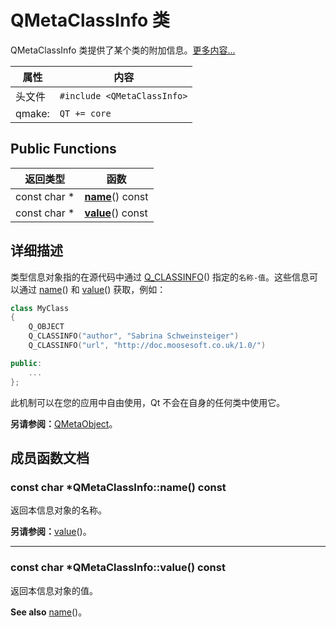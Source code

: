 # QMetaClassInfo 类

QMetaClassInfo 类提供了某个类的附加信息。[更多内容...](#详细描述)

| 属性   | 内容                        |
| ------ | --------------------------- |
| 头文件 | `#include <QMetaClassInfo>` |
| qmake: | `QT += core`                |



## Public Functions

| 返回类型     | 函数                                                         |
| ------------ | ------------------------------------------------------------ |
| const char * | **[name](QMetaClassInfo.md#const-char-qmetaclassinfoname-const)**() const |
| const char * | **[value](QMetaClassInfo.md#const-char-qmetaclassinfovalue-const)**() const |



## 详细描述

类型信息对象指的在源代码中通过 [Q_CLASSINFO](../../O/QObject/QObject.md#qclassinfoname-value)() 指定的`名称-值`。这些信息可以通过 [name](QMetaClassInfo.md#const-char-qmetaclassinfoname-const)() 和 [value](QMetaClassInfo.md#const-char-qmetaclassinfovalue-const)() 获取，例如：

```cpp
class MyClass
{
    Q_OBJECT
    Q_CLASSINFO("author", "Sabrina Schweinsteiger")
    Q_CLASSINFO("url", "http://doc.moosesoft.co.uk/1.0/")

public:
    ...
};
```

此机制可以在您的应用中自由使用，Qt 不会在自身的任何类中使用它。

**另请参阅：**[QMetaObject](../../M/QMetaObject/QMetaObject.md)。



## 成员函数文档

### const char *QMetaClassInfo::name() const

返回本信息对象的名称。

**另请参阅：**[value](QMetaClassInfo.md#const-char-qmetaclassinfovalue-const)()。

----

### const char *QMetaClassInfo::value() const

返回本信息对象的值。

**See also** [name](QMetaClassInfo.md#const-char-qmetaclassinfoname-const)()。